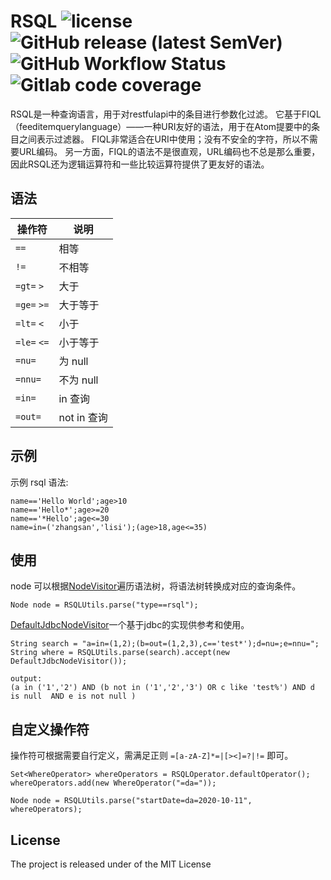 # RSQL ![license](https://img.shields.io/github/license/suxil/rsql) ![GitHub release (latest SemVer)](https://img.shields.io/github/v/release/suxil/rsql) ![GitHub Workflow Status](https://img.shields.io/github/workflow/status/suxil/rsql/Java%20CI%20with%20Gradle) ![Gitlab code coverage](https://img.shields.io/gitlab/coverage/suxil/rsql/master)

RSQL是一种查询语言，用于对restfulapi中的条目进行参数化过滤。
它基于FIQL（feeditemquerylanguage）——一种URI友好的语法，用于在Atom提要中的条目之间表示过滤器。
FIQL非常适合在URI中使用；没有不安全的字符，所以不需要URL编码。
另一方面，FIQL的语法不是很直观，URL编码也不总是那么重要，因此RSQL还为逻辑运算符和一些比较运算符提供了更友好的语法。

## 语法

| 操作符 | 说明 |
| --- | --- |
| `==` | 相等 |
| `!=` | 不相等 |
| `=gt=` `>` | 大于 |
| `=ge=` `>=` | 大于等于 |
| `=lt=` `<` | 小于 |
| `=le=` `<=` | 小于等于 |
| `=nu=` | 为 null |
| `=nnu=` | 不为 null |
| `=in=` | in 查询 |
| `=out=` | not in 查询 |

## 示例

示例 rsql 语法:
```
name=='Hello World';age>10
name=='Hello*';age>=20
name=='*Hello';age<=30
name=in=('zhangsan','lisi');(age>18,age<=35)
```

## 使用

node 可以根据[NodeVisitor](src/main/java/io/github/suxil/rsql/asm/NodeVisitor.java)遍历语法树，将语法树转换成对应的查询条件。  
```
Node node = RSQLUtils.parse("type==rsql");
```

[DefaultJdbcNodeVisitor](src/main/java/io/github/suxil/rsql/asm/support/DefaultJdbcNodeVisitor.java)一个基于jdbc的实现供参考和使用。  
```
String search = "a=in=(1,2);(b=out=(1,2,3),c=='test*');d=nu=;e=nnu=";
String where = RSQLUtils.parse(search).accept(new DefaultJdbcNodeVisitor());

output: 
(a in ('1','2') AND (b not in ('1','2','3') OR c like 'test%') AND d is null  AND e is not null )
```

## 自定义操作符

操作符可根据需要自行定义，需满足正则 `=[a-zA-Z]*=|[><]=?|!=` 即可。
```
Set<WhereOperator> whereOperators = RSQLOperator.defaultOperator();
whereOperators.add(new WhereOperator("=da="));

Node node = RSQLUtils.parse("startDate=da=2020-10-11", whereOperators);
```

## License

The project is released under of the MIT License
